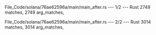 File_Code/solana/76ae62596a/main/main_after.rs --- 1/2 --- Rust
2749                         matches,                                                                                                                        2749                         arg_matches,

File_Code/solana/76ae62596a/main/main_after.rs --- 2/2 --- Rust
3014                         matches,                                                                                                                        3014                         arg_matches,

